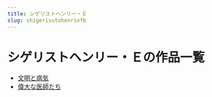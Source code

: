 ```yaml
---
title: シゲリストヘンリー・Ｅ
slug: shigerisutohenriefb
---
```


# シゲリストヘンリー・Ｅの作品一覧

- [文明と病気](wenmingtobingqi56)
- [偉大な医師たち](weidanayishitachidd)
